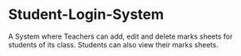 # Student-Login-System

A System where Teachers can add, edit and delete marks sheets for students of its class.
Students can also view their marks sheets.
